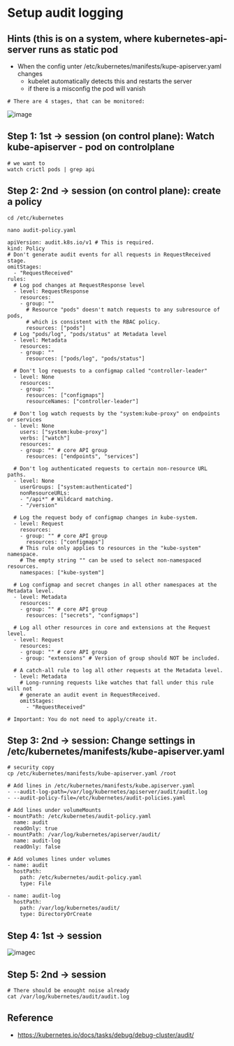 # Setup audit logging 

## Hints (this is on a system, where kubernetes-api-server runs as static pod

  * When the config unter /etc/kubernetes/manifests/kupe-apiserver.yaml changes
    * kubelet automatically detects this and restarts the server
    * if there is a misconfig the pod will vanish

```
# There are 4 stages, that can be monitored:
```
![image](https://github.com/user-attachments/assets/39a132aa-0f26-457a-9f2c-4dc3a55f4ee5)


## Step 1: 1st -> session (on control plane): Watch kube-apiserver - pod on controlplane 

```
# we want to 
watch crictl pods | grep api
```

## Step 2: 2nd -> session (on control plane): create a policy

```
cd /etc/kubernetes
```

```
nano audit-policy.yaml
```

```
apiVersion: audit.k8s.io/v1 # This is required.
kind: Policy
# Don't generate audit events for all requests in RequestReceived stage.
omitStages:
  - "RequestReceived"
rules:
  # Log pod changes at RequestResponse level
  - level: RequestResponse
    resources:
    - group: ""
      # Resource "pods" doesn't match requests to any subresource of pods,
      # which is consistent with the RBAC policy.
      resources: ["pods"]
  # Log "pods/log", "pods/status" at Metadata level
  - level: Metadata
    resources:
    - group: ""
      resources: ["pods/log", "pods/status"]

  # Don't log requests to a configmap called "controller-leader"
  - level: None
    resources:
    - group: ""
      resources: ["configmaps"]
      resourceNames: ["controller-leader"]

  # Don't log watch requests by the "system:kube-proxy" on endpoints or services
  - level: None
    users: ["system:kube-proxy"]
    verbs: ["watch"]
    resources:
    - group: "" # core API group
      resources: ["endpoints", "services"]

  # Don't log authenticated requests to certain non-resource URL paths.
  - level: None
    userGroups: ["system:authenticated"]
    nonResourceURLs:
    - "/api*" # Wildcard matching.
    - "/version"

  # Log the request body of configmap changes in kube-system.
  - level: Request
    resources:
    - group: "" # core API group
      resources: ["configmaps"]
    # This rule only applies to resources in the "kube-system" namespace.
    # The empty string "" can be used to select non-namespaced resources.
    namespaces: ["kube-system"]

  # Log configmap and secret changes in all other namespaces at the Metadata level.
  - level: Metadata
    resources:
    - group: "" # core API group
      resources: ["secrets", "configmaps"]

  # Log all other resources in core and extensions at the Request level.
  - level: Request
    resources:
    - group: "" # core API group
    - group: "extensions" # Version of group should NOT be included.

  # A catch-all rule to log all other requests at the Metadata level.
  - level: Metadata
    # Long-running requests like watches that fall under this rule will not
    # generate an audit event in RequestReceived.
    omitStages:
      - "RequestReceived"

```

```
# Important: You do not need to apply/create it.
```

## Step 3: 2nd -> session: Change settings in /etc/kubernetes/manifests/kube-apiserver.yaml 

```
# security copy
cp /etc/kubernetes/manifests/kube-apiserver.yaml /root
```

```
# Add lines in /etc/kubernetes/manifests/kube.apiserver.yaml 
- --audit-log-path=/var/log/kubernetes/apiserver/audit/audit.log
- --audit-policy-file=/etc/kubernetes/audit-policies.yaml
```

```
# Add lines under volumeMounts
- mountPath: /etc/kubernetes/audit-policy.yaml
  name: audit
  readOnly: true
- mountPath: /var/log/kubernetes/apiserver/audit/
  name: audit-log
  readOnly: false
```

```
# Add volumes lines under volumes
- name: audit 
  hostPath: 
    path: /etc/kubernetes/audit-policy.yaml 
    type: File 

- name: audit-log 
  hostPath: 
    path: /var/log/kubernetes/audit/ 
    type: DirectoryOrCreate 

```

## Step 4: 1st -> session 

![image](https://github.com/user-attachments/assets/3a286912-d179-4de4-bbb6-513f9e611259)c

## Step 5: 2nd -> session

```
# There should be enought noise already
cat /var/log/kubernetes/audit/audit.log
```

## Reference 

 * https://kubernetes.io/docs/tasks/debug/debug-cluster/audit/



